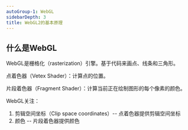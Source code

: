 ```yaml
---
autoGroup-1: WebGL
sidebarDepth: 3
title: WebGL2的基本原理
---
```



## 什么是WebGL
WebGL是栅格化（rasterization）引擎。基于代码来画点、线条和三角形。

点着色器（Vetex Shader）：计算点的位置。

片段着色器（Fragment Shader）：计算当前正在绘制图形的每个像素的颜色。

WebGL关注：
1. 剪辑空间坐标（Clip space coordinates）-- 点着色器提供剪辑空间坐标
2. 颜色 -- 片段着色器提供颜色

